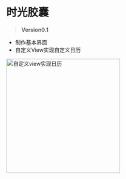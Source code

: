 # 时光胶囊
>**Version0.1**
- 制作基本界面
- 自定义View实现自定义日历
 <img src="https://github.com/leosa/TimeCaps/blob/master/gif/calendar.gif" width = "300" alt="自定义view实现日历" align=center />
